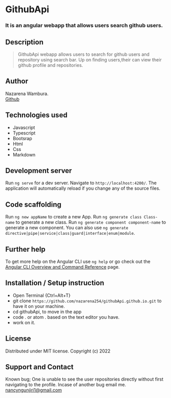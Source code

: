 # GithubApi
### It is an angular webapp that allows users search github users. 

## Description
>GithubApi webapp  allows users to search for github users and repository using search bar. Up on finding users,their can view their github profile and repositories.

## Author
Nazarena Wambura.</br>
[Github](https://github.com/nazarena254)


## Technologies used
* Javascript
* Typescript
* Bootsrap
* Html
* Css
* Markdown

## Development server
Run `ng serve` for a dev server. Navigate to `http://localhost:4200/`. The application will automatically reload if you change any of the source files.

## Code scaffolding
Run `ng new appName` to create a new App.
Run `ng generate class Class-name` to generate a new class.
Run `ng generate component component-name` to generate a new component. 
You can also use `ng generate directive|pipe|service|class|guard|interface|enum|module`.

## Further help
To get more help on the Angular CLI use `ng help` or go check out the [Angular CLI Overview and Command Reference](https://angular.io/cli) page.

## Installation / Setup instruction
* Open Terminal {Ctrl+Alt+T}
* git clone ```https://github.com/nazarena254/githubApi.github.io.git``` to have it on your machine.
* cd githubApi, to move in the app
* code . or atom . based on the text editor you have.
* work on it.

## License
Distributed under MIT license.
Copyright (c) 2022

## Support and Contact
Known bug; One is unable to see the user repositories directly without first navigating to the profile.
Incase of another bug email me.</br>
<nancyngunjiri1@gmail.com>
